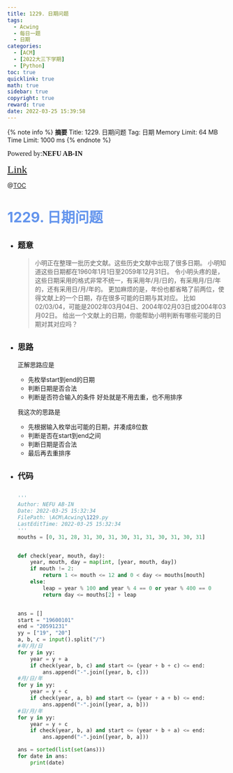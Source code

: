 ```yaml
---
title: 1229. 日期问题
tags:
  - Acwing
  - 每日一题
  - 日期
categories:
  - [ACM]
  - [2022大三下学期]
  - [Python]
toc: true
quicklink: true
math: true
sidebar: true
copyright: true
reward: true
date: 2022-03-25 15:39:58
---
```



{% note info %}
**摘要**
Title: 1229. 日期问题
Tag: 日期
Memory Limit: 64 MB
Time Limit: 1000 ms
{% endnote %}
<!-- more -->

<font size=3 face=楷体>Powered by:**NEFU AB-IN**</font>

<font color=#FFA500 size=5 face=楷体>[Link](https://www.acwing.com/problem/content/description/1231/)</font>

@[TOC](文章目录)

# <font color=#6495ED size=6>1229. 日期问题</font>

* ## <font size=4 face=粗体>题意</font>

  >小明正在整理一批历史文献。这些历史文献中出现了很多日期。
  >小明知道这些日期都在1960年1月1日至2059年12月31日。
  >令小明头疼的是，这些日期采用的格式非常不统一，有采用年/月/日的，有采用月/日/年的，还有采用日/月/年的。
  >更加麻烦的是，年份也都省略了前两位，使得文献上的一个日期，存在很多可能的日期与其对应。
  >比如02/03/04，可能是2002年03月04日、2004年02月03日或2004年03月02日。
  >给出一个文献上的日期，你能帮助小明判断有哪些可能的日期对其对应吗？

* ## <font size=4 face=粗体>思路</font>

  正解思路应是
    * 先枚举start到end的日期
    * 判断日期是否合法
    * 判断是否符合输入的条件
  好处就是不用去重，也不用排序

  我这次的思路是
    * 先根据输入枚举出可能的日期，并凑成8位数
    * 判断是否在start到end之间
    * 判断日期是否合法
    * 最后再去重排序

* ## <font size=4 face=粗体>代码</font>

  ```python

  '''
  Author: NEFU AB-IN
  Date: 2022-03-25 15:32:34
  FilePath: \ACM\Acwing\1229.py
  LastEditTime: 2022-03-25 15:32:34
  '''
  mouths = [0, 31, 28, 31, 30, 31, 30, 31, 31, 30, 31, 30, 31]


  def check(year, mouth, day):
      year, mouth, day = map(int, [year, mouth, day])
      if mouth != 2:
          return 1 <= mouth <= 12 and 0 < day <= mouths[mouth]
      else:
          leap = year % 100 and year % 4 == 0 or year % 400 == 0
          return day <= mouths[2] + leap


  ans = []
  start = "19600101"
  end = "20591231"
  yy = ["19", "20"]
  a, b, c = input().split("/")
  #年/月/日
  for y in yy:
      year = y + a
      if check(year, b, c) and start <= (year + b + c) <= end:
          ans.append("-".join([year, b, c]))
  #月/日/年
  for y in yy:
      year = y + c
      if check(year, a, b) and start <= (year + a + b) <= end:
          ans.append("-".join([year, a, b]))
  #日/月/年
  for y in yy:
      year = y + c
      if check(year, b, a) and start <= (year + b + a) <= end:
          ans.append("-".join([year, b, a]))

  ans = sorted(list(set(ans)))
  for date in ans:
      print(date)
  ```